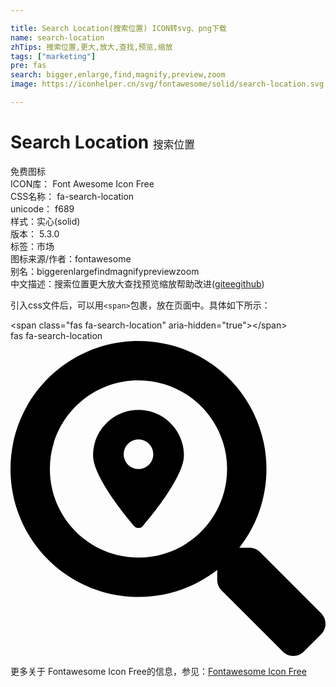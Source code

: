 ```yaml
---

title: Search Location(搜索位置) ICON转svg、png下载
name: search-location
zhTips: 搜索位置,更大,放大,查找,预览,缩放
tags: ["marketing"]
pre: fas
search: bigger,enlarge,find,magnify,preview,zoom
image: https://iconhelper.cn/svg/fontawesome/solid/search-location.svg

---
```


# Search Location  <small style="font-size: 60%;font-weight: 100">搜索位置</small>


<div class="detail-page">
<p>
<span><span class="badge-success badge">免费图标</span> </span>
<br/>
<span>
ICON库：
<span class="badge-secondary badge">Font Awesome Icon Free</span> 
</span>
<br/>
<span>
CSS名称：
<span class="badge-secondary badge">fa-search-location</span> 
</span>
<br/>
<span>
unicode：
<span class="badge-secondary badge">f689</span> 
<copy-btn content='f689' btn-title=""></copy-btn>
<copy-btn :content='String.fromCodePoint(parseInt("f689", 16))' btn-title="复制U"></copy-btn>
</span><br/><span>样式：<span class="badge-light badge">实心(solid)</span></span>
<br/>
<span>
版本：
<span class="badge-secondary badge">5.3.0</span> 
</span><br/><span>标签：<span class="badge-light badge"><router-link to="/tags/marketing.html">市场</router-link></span></span>
<br/>
<span>图标来源/作者：<span class="badge-light badge">fontawesome</span></span> 
<br/>
<span>别名：<span class="badge-light badge">bigger</span><span class="badge-light badge">enlarge</span><span class="badge-light badge">find</span><span class="badge-light badge">magnify</span><span class="badge-light badge">preview</span><span class="badge-light badge">zoom</span></span><br/><span class="zh-detail">中文描述：<span class="badge-primary badge">搜索位置</span><span class="badge-primary badge">更大</span><span class="badge-primary badge">放大</span><span class="badge-primary badge">查找</span><span class="badge-primary badge">预览</span><span class="badge-primary badge">缩放</span><span class="help-link"><span>帮助改进</span>(<a href="https://gitee.com/liuwave/icon-helper/edit/master/json/fontawesome/solid/search-location.json" target="_blank" rel="noopener noreferrer">gitee</a><a href="https://github.com/liuwave/icon-helper/edit/master/json/fontawesome/solid/search-location.json" target="_blank" rel="noopener noreferrer">github</a></span>)</span><br/>
</p>
</div>
<div class="alert alert-dark">
  <i class="fas fa-search-location fa-xs"></i>
  <i class="fas fa-search-location fa-sm"></i>
  <i class="fas fa-search-location fa-lg"></i>
  <i class="fas fa-search-location fa-2x"></i>
  <i class="fas fa-search-location fa-3x"></i>
  <i class="fas fa-search-location fa-5x"></i>
  <i class="fas fa-search-location fa-7x"></i>
</div>
<div>
  <p>引入css文件后，可以用<code>&lt;span&gt;</code>包裹，放在页面中。具体如下所示：    
  </p>
  <div class="alert alert-primary" style="font-size: 14px">
    &lt;span class="fas fa-search-location" aria-hidden="true"&gt;&lt;/span&gt;
    <copy-btn content='<span class="fas fa-search-location" aria-hidden="true"></span>'></copy-btn>
  </div>
  <div class="alert alert-secondary">
    <i class="fas fa-search-location"
    style="font-size: 24px"
    aria-hidden="true"></i> fas fa-search-location
    <copy-btn content="fas fa-search-location" btn-title="复制图标名称"></copy-btn>
  </div>
</div>
<div id="svg" class="svg-wrap">
<svg xmlns="http://www.w3.org/2000/svg" viewBox="0 0 512 512"><path d="M505.04 442.66l-99.71-99.69c-4.5-4.5-10.6-7-17-7h-16.3c27.6-35.3 44-79.69 44-127.99C416.03 93.09 322.92 0 208.02 0S0 93.09 0 207.98s93.11 207.98 208.02 207.98c48.3 0 92.71-16.4 128.01-44v16.3c0 6.4 2.5 12.5 7 17l99.71 99.69c9.4 9.4 24.6 9.4 33.9 0l28.3-28.3c9.4-9.4 9.4-24.59.1-33.99zm-297.02-90.7c-79.54 0-144-64.34-144-143.98 0-79.53 64.35-143.98 144-143.98 79.54 0 144 64.34 144 143.98 0 79.53-64.35 143.98-144 143.98zm.02-239.96c-40.78 0-73.84 33.05-73.84 73.83 0 32.96 48.26 93.05 66.75 114.86a9.24 9.24 0 0 0 14.18 0c18.49-21.81 66.75-81.89 66.75-114.86 0-40.78-33.06-73.83-73.84-73.83zm0 96c-13.26 0-24-10.75-24-24 0-13.26 10.75-24 24-24s24 10.74 24 24c0 13.25-10.75 24-24 24z"/></svg>
</div>
<detail full-name='fa-search-location'></detail>

<Vssue title="关于“Search Location”的评论" />
    
<div><p>更多关于  Fontawesome Icon Free的信息，参见：<a target="_blank" href="https://iconhelper.cn/fontawesome.html">Fontawesome Icon Free</a>
</p></div>
